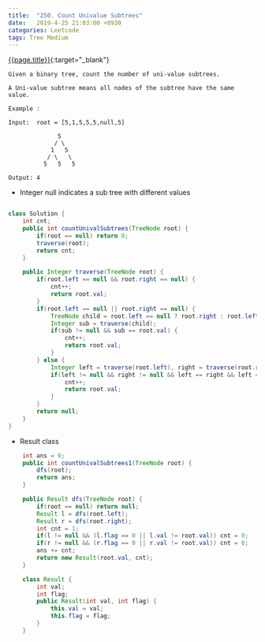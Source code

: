 ```yaml
---
title:  "250. Count Univalue Subtrees"
date:   2019-4-25 21:03:00 +0930
categories: Leetcode
tags: Tree Medium
---
```


[{{page.title}}](https://leetcode.com/problems/count-univalue-subtrees/){:target="_blank"}

    Given a binary tree, count the number of uni-value subtrees.

    A Uni-value subtree means all nodes of the subtree have the same value.

    Example :

    Input:  root = [5,1,5,5,5,null,5]

                  5
                 / \
                1   5
               / \   \
              5   5   5

    Output: 4

* Integer null indicates a sub tree with different values

```java

class Solution {
    int cnt;
    public int countUnivalSubtrees(TreeNode root) {
        if(root == null) return 0;
        traverse(root);
        return cnt;
    }

    public Integer traverse(TreeNode root) {
        if(root.left == null && root.right == null) {
            cnt++;
            return root.val;
        }
        if(root.left == null || root.right == null) {
            TreeNode child = root.left == null ? root.right : root.left;
            Integer sub = traverse(child);
            if(sub != null && sub == root.val) {
                cnt++;
                return root.val;
            }
        } else {
            Integer left = traverse(root.left), right = traverse(root.right);
            if(left != null && right != null && left == right && left == root.val) {
                cnt++;
                return root.val;
            }
        }
        return null;
    }
}
```

* Result class

```java
    int ans = 0;
    public int countUnivalSubtrees1(TreeNode root) {
        dfs(root);
        return ans;
    }

    public Result dfs(TreeNode root) {
        if(root == null) return null;
        Result l = dfs(root.left);
        Result r = dfs(root.right);
        int cnt = 1;
        if(l != null && (l.flag == 0 || l.val != root.val)) cnt = 0;
        if(r != null && (r.flag == 0 || r.val != root.val)) cnt = 0;
        ans += cnt;
        return new Result(root.val, cnt);
    }

    class Result {
        int val;
        int flag;
        public Result(int val, int flag) {
            this.val = val;
            this.flag = flag;
        }
    }
```
